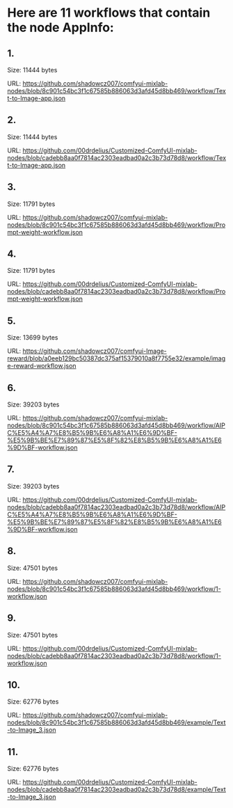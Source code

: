 # Here are 11 workflows that contain the node AppInfo:

## 1. 

Size: 11444 bytes

URL: https://github.com/shadowcz007/comfyui-mixlab-nodes/blob/8c901c54bc3f1c67585b886063d3afd45d8bb469/workflow/Text-to-Image-app.json

## 2. 

Size: 11444 bytes

URL: https://github.com/00drdelius/Customized-ComfyUI-mixlab-nodes/blob/cadebb8aa0f7814ac2303eadbad0a2c3b73d78d8/workflow/Text-to-Image-app.json

## 3. 

Size: 11791 bytes

URL: https://github.com/shadowcz007/comfyui-mixlab-nodes/blob/8c901c54bc3f1c67585b886063d3afd45d8bb469/workflow/Prompt-weight-workflow.json

## 4. 

Size: 11791 bytes

URL: https://github.com/00drdelius/Customized-ComfyUI-mixlab-nodes/blob/cadebb8aa0f7814ac2303eadbad0a2c3b73d78d8/workflow/Prompt-weight-workflow.json

## 5. 

Size: 13699 bytes

URL: https://github.com/shadowcz007/comfyui-Image-reward/blob/a0eeb129bc50387dc375af15379010a8f7755e32/example/image-reward-workflow.json

## 6. 

Size: 39203 bytes

URL: https://github.com/shadowcz007/comfyui-mixlab-nodes/blob/8c901c54bc3f1c67585b886063d3afd45d8bb469/workflow/AIPC%E5%A4%A7%E8%B5%9B%E6%A8%A1%E6%9D%BF-%E5%9B%BE%E7%89%87%E5%8F%82%E8%B5%9B%E6%A8%A1%E6%9D%BF-workflow.json

## 7. 

Size: 39203 bytes

URL: https://github.com/00drdelius/Customized-ComfyUI-mixlab-nodes/blob/cadebb8aa0f7814ac2303eadbad0a2c3b73d78d8/workflow/AIPC%E5%A4%A7%E8%B5%9B%E6%A8%A1%E6%9D%BF-%E5%9B%BE%E7%89%87%E5%8F%82%E8%B5%9B%E6%A8%A1%E6%9D%BF-workflow.json

## 8. 

Size: 47501 bytes

URL: https://github.com/shadowcz007/comfyui-mixlab-nodes/blob/8c901c54bc3f1c67585b886063d3afd45d8bb469/workflow/1-workflow.json

## 9. 

Size: 47501 bytes

URL: https://github.com/00drdelius/Customized-ComfyUI-mixlab-nodes/blob/cadebb8aa0f7814ac2303eadbad0a2c3b73d78d8/workflow/1-workflow.json

## 10. 

Size: 62776 bytes

URL: https://github.com/shadowcz007/comfyui-mixlab-nodes/blob/8c901c54bc3f1c67585b886063d3afd45d8bb469/example/Text-to-Image_3.json

## 11. 

Size: 62776 bytes

URL: https://github.com/00drdelius/Customized-ComfyUI-mixlab-nodes/blob/cadebb8aa0f7814ac2303eadbad0a2c3b73d78d8/example/Text-to-Image_3.json

